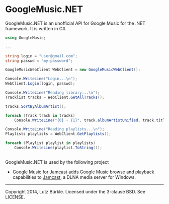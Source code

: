 GoogleMusic.NET
===============

GoogleMusic.NET is an unofficial API for Google Music for the .NET framework. It is written in C#.


```csharp
using GoogleMusic;

...

string login = "user@gmail.com";
string passwd = "my-password";

GoogleMusicWebClient WebClient = new GoogleMusicWebClient();

Console.WriteLine("Login...\n");
WebClient.Login(login, passwd);

Console.WriteLine("Reading library...\n");
Tracklist tracks = WebClient.GetAllTracks();

tracks.SortByAlbumArtist();

foreach (Track track in tracks)
    Console.WriteLine("{0} - {1}", track.albumArtistUnified, track.title);

Console.WriteLine("Reading playlists...\n");
Playlists playlists = WebClient.GetPlaylists();

foreach (Playlist playlist in playlists)
    Console.WriteLine(playlist.ToString());
    
```


GoogleMusic.NET is used by the following project

* [Google Music for Jamcast](https://googlemusicforjamcast.codeplex.com/) adds Google Music browse and playback capabilities to [Jamcast](http://getjamcast.com/), a DLNA media server for Windows.


------------


Copyright 2014, Lutz Bürkle.
Licensed under the 3-clause BSD. See LICENSE.

